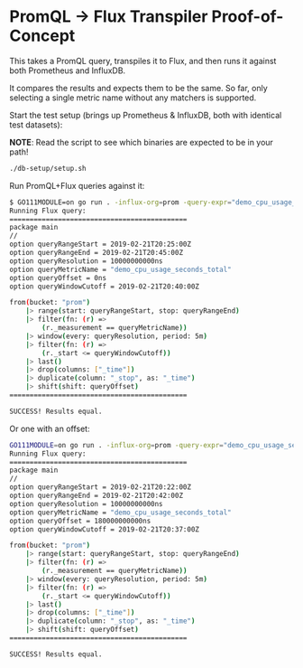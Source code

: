 # PromQL -> Flux Transpiler Proof-of-Concept

This takes a PromQL query, transpiles it to Flux, and then runs it against both Prometheus and InfluxDB.

It compares the results and expects them to be the same. So far, only selecting a single metric name without any matchers is supported.

Start the test setup (brings up Prometheus & InfluxDB, both with identical test datasets):

**NOTE**: Read the script to see which binaries are expected to be in your path!

```bash
./db-setup/setup.sh
```

Run PromQL+Flux queries against it:

```bash
$ GO111MODULE=on go run . -influx-org=prom -query-expr="demo_cpu_usage_seconds_total" -query-start=1550781000000 -query-end=1550781900000 -query-resolution=10s
Running Flux query:
============================================
package main
//
option queryRangeStart = 2019-02-21T20:25:00Z
option queryRangeEnd = 2019-02-21T20:45:00Z
option queryResolution = 10000000000ns
option queryMetricName = "demo_cpu_usage_seconds_total"
option queryOffset = 0ns
option queryWindowCutoff = 2019-02-21T20:40:00Z

from(bucket: "prom")
	|> range(start: queryRangeStart, stop: queryRangeEnd)
	|> filter(fn: (r) =>
		(r._measurement == queryMetricName))
	|> window(every: queryResolution, period: 5m)
	|> filter(fn: (r) =>
		(r._start <= queryWindowCutoff))
	|> last()
	|> drop(columns: ["_time"])
	|> duplicate(column: "_stop", as: "_time")
	|> shift(shift: queryOffset)
============================================

SUCCESS! Results equal.
```

Or one with an offset:

```bash
GO111MODULE=on go run . -influx-org=prom -query-expr="demo_cpu_usage_seconds_total offset 3m" -query-start=1550781000000 -query-end=1550781900000 -query-resolution=10s
Running Flux query:
============================================
package main
//
option queryRangeStart = 2019-02-21T20:22:00Z
option queryRangeEnd = 2019-02-21T20:42:00Z
option queryResolution = 10000000000ns
option queryMetricName = "demo_cpu_usage_seconds_total"
option queryOffset = 180000000000ns
option queryWindowCutoff = 2019-02-21T20:37:00Z

from(bucket: "prom")
	|> range(start: queryRangeStart, stop: queryRangeEnd)
	|> filter(fn: (r) =>
		(r._measurement == queryMetricName))
	|> window(every: queryResolution, period: 5m)
	|> filter(fn: (r) =>
		(r._start <= queryWindowCutoff))
	|> last()
	|> drop(columns: ["_time"])
	|> duplicate(column: "_stop", as: "_time")
	|> shift(shift: queryOffset)
============================================

SUCCESS! Results equal.
```

